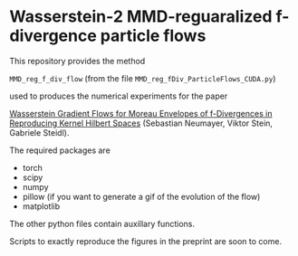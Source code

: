 Wasserstein-2 MMD-reguaralized f-divergence particle flows
=========================

This repository provides the method

`MMD_reg_f_div_flow` (from the file `MMD_reg_fDiv_ParticleFlows_CUDA.py`)

used to produces the numerical experiments for the paper

[Wasserstein Gradient Flows for Moreau Envelopes of f-Divergences in Reproducing Kernel Hilbert Spaces](https://arxiv.org/abs/2402.04613) (Sebastian Neumayer, Viktor Stein, Gabriele Steidl).

The required packages are

* torch
* scipy
* numpy
* pillow (if you want to generate a gif of the evolution of the flow)
* matplotlib

The other python files contain auxillary functions.

Scripts to exactly reproduce the figures in the preprint are soon to come.
